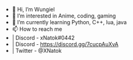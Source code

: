 - 👋 Hi, I’m Wungiel
- 👀 I’m interested in Anime, coding, gaming
- 🌱 I’m currently learning Python, C++, lua, java
- 📫 How to reach me 
 - |  Discord - xNatok#0442
 - |  Discord - https://discord.gg/7cucpAuXvA
 - |  Twitter - @XNatok

<!---
Syntetik008/Syntetik008 is a ✨ special ✨ repository because its `README.md` (this file) appears on your GitHub profile.
You can click the Preview link to take a look at your changes.
--->
